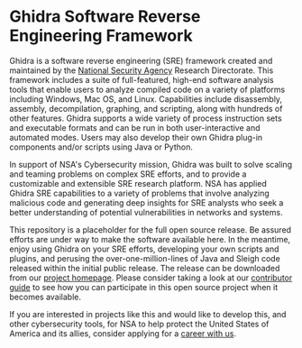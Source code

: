 # Ghidra Software Reverse Engineering Framework

Ghidra is a software reverse engineering (SRE) framework created and maintained by the [National Security Agency][nsa] Research Directorate. This framework includes a suite of full-featured, high-end software analysis tools that enable users to analyze compiled code on a variety of platforms including Windows, Mac OS, and Linux. Capabilities include disassembly, assembly, decompilation, graphing, and scripting, along with hundreds of other features. Ghidra supports a wide variety of process instruction sets and executable formats and can be run in both user-interactive and automated modes. Users may also develop their own Ghidra plug-in components and/or scripts using Java or Python.

In support of NSA's Cybersecurity mission, Ghidra was built to solve scaling and teaming problems on complex SRE efforts, and to provide a customizable and extensible SRE research platform. NSA has applied Ghidra SRE capabilities to a variety of problems that involve analyzing malicious code and generating deep insights for SRE analysts who seek a better understanding of potential vulnerabilities in networks and systems.

This repository is a placeholder for the full open source release.
Be assured efforts are under way to make the software available here.
In the meantime, enjoy using Ghidra on your SRE efforts, developing your
own scripts and plugins, and perusing the over-one-million-lines of Java and
Sleigh code released within the initial public release.
The release can be downloaded from our [project homepage][project].
Please consider taking a look at our [contributor guide][contrib] to see how
you can participate in this open source project when it becomes available.

If you are interested in projects like this and would like to develop this, and
other cybersecurity tools, for NSA to help protect the United States of America and its allies,
consider applying for a [career with us][career].

[nsa]: https://www.nsa.gov
[contrib]: CONTRIBUTING.md
[career]: https://www.intelligencecareers.gov/nsa
[project]: https://www.ghidra-sre.org/
